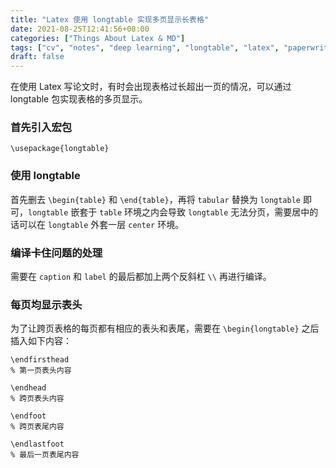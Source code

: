 ```yaml
---
title: "Latex 使用 longtable 实现多页显示长表格"
date: 2021-08-25T12:41:56+08:00
categories: ["Things About Latex & MD"]
tags: ["cv", "notes", "deep learning", "longtable", "latex", "paperwriting"]
draft: false
---
```


在使用 Latex 写论文时，有时会出现表格过长超出一页的情况，可以通过 longtable 包实现表格的多页显示。  

### 首先引入宏包

```
\usepackage{longtable}
```

### 使用 longtable

首先删去 `\begin{table}` 和 `\end{table}`，再将 `tabular` 替换为 `longtable` 即可，`longtable` 嵌套于 `table` 环境之内会导致 `longtable` 无法分页，需要居中的话可以在 `longtable` 外套一层 `center` 环境。  

### 编译卡住问题的处理

需要在 `caption` 和 `label` 的最后都加上两个反斜杠 `\\` 再进行编译。  

### 每页均显示表头

为了让跨页表格的每页都有相应的表头和表尾，需要在 `\begin{longtable}` 之后插入如下内容：  

```
\endfirsthead
% 第一页表头内容

\endhead
% 跨页表头内容

\endfoot
% 跨页表尾内容

\endlastfoot
% 最后一页表尾内容
```
